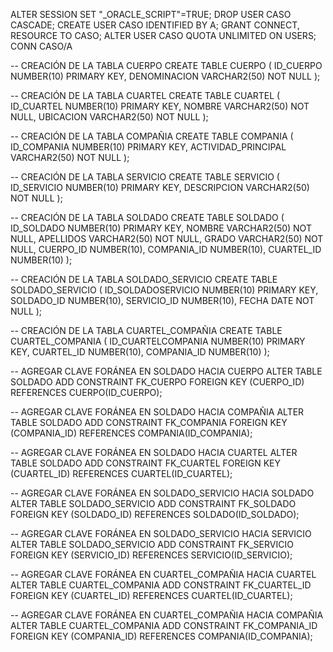 ALTER SESSION SET "_ORACLE_SCRIPT"=TRUE;
DROP USER CASO CASCADE;
CREATE USER CASO IDENTIFIED BY A;
GRANT CONNECT, RESOURCE TO CASO;
ALTER USER CASO QUOTA UNLIMITED ON USERS;
CONN CASO/A

-- CREACIÓN DE LA TABLA CUERPO
CREATE TABLE CUERPO (
    ID_CUERPO NUMBER(10) PRIMARY KEY,
    DENOMINACION VARCHAR2(50) NOT NULL
);

-- CREACIÓN DE LA TABLA CUARTEL
CREATE TABLE CUARTEL (
    ID_CUARTEL NUMBER(10) PRIMARY KEY,
    NOMBRE VARCHAR2(50) NOT NULL,
    UBICACION VARCHAR2(50) NOT NULL
);

-- CREACIÓN DE LA TABLA COMPAÑIA
CREATE TABLE COMPANIA (
    ID_COMPANIA NUMBER(10) PRIMARY KEY,
    ACTIVIDAD_PRINCIPAL VARCHAR2(50) NOT NULL
);

-- CREACIÓN DE LA TABLA SERVICIO
CREATE TABLE SERVICIO (
    ID_SERVICIO NUMBER(10) PRIMARY KEY,
    DESCRIPCION VARCHAR2(50) NOT NULL
);

-- CREACIÓN DE LA TABLA SOLDADO
CREATE TABLE SOLDADO (
    ID_SOLDADO NUMBER(10) PRIMARY KEY,
    NOMBRE VARCHAR2(50) NOT NULL,
    APELLIDOS VARCHAR2(50) NOT NULL,
    GRADO VARCHAR2(50) NOT NULL,
    CUERPO_ID NUMBER(10),
    COMPANIA_ID NUMBER(10),
    CUARTEL_ID NUMBER(10)
);

-- CREACIÓN DE LA TABLA SOLDADO_SERVICIO
CREATE TABLE SOLDADO_SERVICIO (
    ID_SOLDADOSERVICIO NUMBER(10) PRIMARY KEY,
    SOLDADO_ID NUMBER(10),
    SERVICIO_ID NUMBER(10),
    FECHA DATE NOT NULL
);

-- CREACIÓN DE LA TABLA CUARTEL_COMPAÑIA
CREATE TABLE CUARTEL_COMPANIA (
    ID_CUARTELCOMPANIA NUMBER(10) PRIMARY KEY,
    CUARTEL_ID NUMBER(10),
    COMPANIA_ID NUMBER(10)
);

-- AGREGAR CLAVE FORÁNEA EN SOLDADO HACIA CUERPO
ALTER TABLE SOLDADO
ADD CONSTRAINT FK_CUERPO FOREIGN KEY (CUERPO_ID)
REFERENCES CUERPO(ID_CUERPO);

-- AGREGAR CLAVE FORÁNEA EN SOLDADO HACIA COMPAÑIA
ALTER TABLE SOLDADO
ADD CONSTRAINT FK_COMPANIA FOREIGN KEY (COMPANIA_ID)
REFERENCES COMPANIA(ID_COMPANIA);

-- AGREGAR CLAVE FORÁNEA EN SOLDADO HACIA CUARTEL
ALTER TABLE SOLDADO
ADD CONSTRAINT FK_CUARTEL FOREIGN KEY (CUARTEL_ID)
REFERENCES CUARTEL(ID_CUARTEL);

-- AGREGAR CLAVE FORÁNEA EN SOLDADO_SERVICIO HACIA SOLDADO
ALTER TABLE SOLDADO_SERVICIO
ADD CONSTRAINT FK_SOLDADO FOREIGN KEY (SOLDADO_ID)
REFERENCES SOLDADO(ID_SOLDADO);

-- AGREGAR CLAVE FORÁNEA EN SOLDADO_SERVICIO HACIA SERVICIO
ALTER TABLE SOLDADO_SERVICIO
ADD CONSTRAINT FK_SERVICIO FOREIGN KEY (SERVICIO_ID)
REFERENCES SERVICIO(ID_SERVICIO);

-- AGREGAR CLAVE FORÁNEA EN CUARTEL_COMPAÑIA HACIA CUARTEL
ALTER TABLE CUARTEL_COMPANIA
ADD CONSTRAINT FK_CUARTEL_ID FOREIGN KEY (CUARTEL_ID)
REFERENCES CUARTEL(ID_CUARTEL);

-- AGREGAR CLAVE FORÁNEA EN CUARTEL_COMPAÑIA HACIA COMPAÑIA
ALTER TABLE CUARTEL_COMPANIA
ADD CONSTRAINT FK_COMPANIA_ID FOREIGN KEY (COMPANIA_ID)
REFERENCES COMPANIA(ID_COMPANIA);
